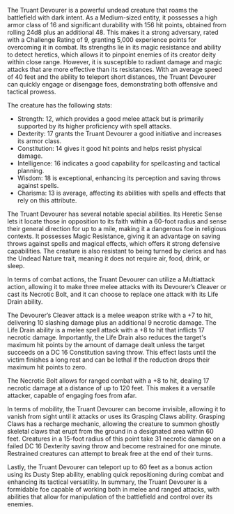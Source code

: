 The Truant Devourer is a powerful undead creature that roams the battlefield with dark intent. As a Medium-sized entity, it possesses a high armor class of 16 and significant durability with 156 hit points, obtained from rolling 24d8 plus an additional 48. This makes it a strong adversary, rated with a Challenge Rating of 9, granting 5,000 experience points for overcoming it in combat. Its strengths lie in its magic resistance and ability to detect heretics, which allows it to pinpoint enemies of its creator deity within close range. However, it is susceptible to radiant damage and magic attacks that are more effective than its resistances. With an average speed of 40 feet and the ability to teleport short distances, the Truant Devourer can quickly engage or disengage foes, demonstrating both offensive and tactical prowess.

The creature has the following stats: 
- Strength: 12, which provides a good melee attack but is primarily supported by its higher proficiency with spell attacks.
- Dexterity: 17 grants the Truant Devourer a good initiative and increases its armor class.
- Constitution: 14 gives it good hit points and helps resist physical damage.
- Intelligence: 16 indicates a good capability for spellcasting and tactical planning.
- Wisdom: 18 is exceptional, enhancing its perception and saving throws against spells.
- Charisma: 13 is average, affecting its abilities with spells and effects that rely on this attribute.

The Truant Devourer has several notable special abilities. Its Heretic Sense lets it locate those in opposition to its faith within a 60-foot radius and sense their general direction for up to a mile, making it a dangerous foe in religious contexts. It possesses Magic Resistance, giving it an advantage on saving throws against spells and magical effects, which offers it strong defensive capabilities. The creature is also resistant to being turned by clerics and has the Undead Nature trait, meaning it does not require air, food, drink, or sleep.

In terms of combat actions, the Truant Devourer can utilize a Multiattack action, allowing it to make three melee attacks with its Devourer’s Cleaver or cast its Necrotic Bolt, and it can choose to replace one attack with its Life Drain ability. 

The Devourer’s Cleaver attack is a melee weapon strike with a +7 to hit, delivering 10 slashing damage plus an additional 9 necrotic damage. The Life Drain ability is a melee spell attack with a +8 to hit that inflicts 17 necrotic damage. Importantly, the Life Drain also reduces the target's maximum hit points by the amount of damage dealt unless the target succeeds on a DC 16 Constitution saving throw. This effect lasts until the victim finishes a long rest and can be lethal if the reduction drops their maximum hit points to zero.

The Necrotic Bolt allows for ranged combat with a +8 to hit, dealing 17 necrotic damage at a distance of up to 120 feet. This makes it a versatile attacker, capable of engaging foes from afar.

In terms of mobility, the Truant Devourer can become invisible, allowing it to vanish from sight until it attacks or uses its Grasping Claws ability. Grasping Claws has a recharge mechanic, allowing the creature to summon ghostly skeletal claws that erupt from the ground in a designated area within 60 feet. Creatures in a 15-foot radius of this point take 31 necrotic damage on a failed DC 16 Dexterity saving throw and become restrained for one minute. Restrained creatures can attempt to break free at the end of their turns.

Lastly, the Truant Devourer can teleport up to 60 feet as a bonus action using its Dusty Step ability, enabling quick repositioning during combat and enhancing its tactical versatility. In summary, the Truant Devourer is a formidable foe capable of working both in melee and ranged attacks, with abilities that allow for manipulation of the battlefield and control over its enemies.